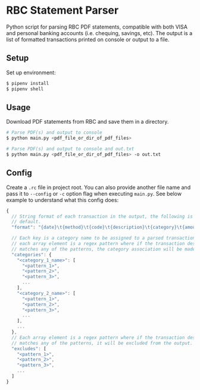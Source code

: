 # RBC Statement Parser

Python script for parsing RBC PDF statements, compatible with both VISA and personal banking accounts (i.e. chequing, savings, etc). The output is a list of formatted transactions printed on console or output to a file.

## Setup

Set up environment:

```sh
$ pipenv install
$ pipenv shell
```

## Usage

Download PDF statements from RBC and save them in a directory.

```sh
# Parse PDF(s) and output to console
$ python main.py <pdf_file_or_dir_of_pdf_files>

# Parse PDF(s) and output to console and out.txt
$ python main.py <pdf_file_or_dir_of_pdf_files> -o out.txt
```

## Config

Create a `.rc` file in project root. You can also provide another file name and pass it to `--config` or `-c` option flag when executing `main.py`. See below example to understand what this config does:

```js
{
  // String format of each transaction in the output, the following is the
  // default.
  "format": "{date}\t{method}\t{code}\t{description}\t{category}\t{amount}",

  // Each key is a category name to be assigned to a parsed transaction, and
  // each array element is a regex pattern where if the transaction description
  // matches any of the patterns, the category association will be made.
  "categories": {
    "<category_1_name>": [
      "<pattern_1>",
      "<pattern_2>",
      "<pattern_3>",
      ...
    ],
    "<category_2_name>": [
      "<pattern_1>",
      "<pattern_2>",
      "<pattern_3>",
      ...
    ],
    ...
  },
  // Each array element is a regex pattern where if the transaction description
  // matches any of the patterns, it will be excluded from the output.
  "excludes": [
    "<pattern_1>",
    "<pattern_2>",
    "<pattern_3>",
    ...
  ]
}
```
